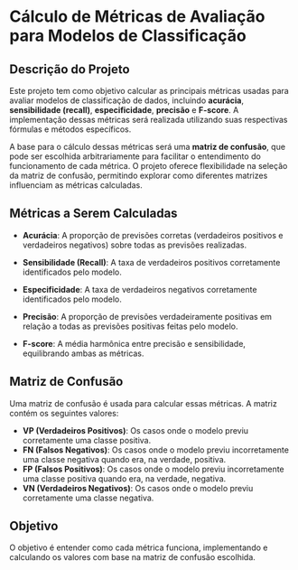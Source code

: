 # Cálculo de Métricas de Avaliação para Modelos de Classificação

## Descrição do Projeto

Este projeto tem como objetivo calcular as principais métricas usadas para avaliar modelos de classificação de dados, incluindo **acurácia**, **sensibilidade (recall)**, **especificidade**, **precisão** e **F-score**. A implementação dessas métricas será realizada utilizando suas respectivas fórmulas e métodos específicos.

A base para o cálculo dessas métricas será uma **matriz de confusão**, que pode ser escolhida arbitrariamente para facilitar o entendimento do funcionamento de cada métrica. O projeto oferece flexibilidade na seleção da matriz de confusão, permitindo explorar como diferentes matrizes influenciam as métricas calculadas.

## Métricas a Serem Calculadas

- **Acurácia**: A proporção de previsões corretas (verdadeiros positivos e verdadeiros negativos) sobre todas as previsões realizadas.
  
- **Sensibilidade (Recall)**: A taxa de verdadeiros positivos corretamente identificados pelo modelo.
  
- **Especificidade**: A taxa de verdadeiros negativos corretamente identificados pelo modelo.
  
- **Precisão**: A proporção de previsões verdadeiramente positivas em relação a todas as previsões positivas feitas pelo modelo.
  
- **F-score**: A média harmônica entre precisão e sensibilidade, equilibrando ambas as métricas.

## Matriz de Confusão

Uma matriz de confusão é usada para calcular essas métricas. A matriz contém os seguintes valores:

- **VP (Verdadeiros Positivos)**: Os casos onde o modelo previu corretamente uma classe positiva.
- **FN (Falsos Negativos)**: Os casos onde o modelo previu incorretamente uma classe negativa quando era, na verdade, positiva.
- **FP (Falsos Positivos)**: Os casos onde o modelo previu incorretamente uma classe positiva quando era, na verdade, negativa.
- **VN (Verdadeiros Negativos)**: Os casos onde o modelo previu corretamente uma classe negativa.

## Objetivo

O objetivo é entender como cada métrica funciona, implementando e calculando os valores com base na matriz de confusão escolhida.
